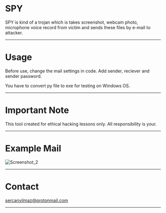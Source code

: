 # SPY

SPY is kind of a trojan which is takes screenshot, webcam photo, microphone voice record from victim and sends these files by e-mail to attacker.
***********************************************************************
# Usage
Before use, change the mail settings in code. Add sender, reciever and sender password.

You have to convert py file to exe for testing on Windows OS.
***********************************************************************
# Important Note
This tool created for ethical hacking lessons only. All responsibility is your.
***********************************************************************
# Example Mail
![Screenshot_2](https://user-images.githubusercontent.com/52522145/88290285-2fdd9900-ccff-11ea-9d38-9b10c38a58a0.png)
***********************************************************************
# Contact
sercanyilmaz@protonmail.com
***********************************************************************  
